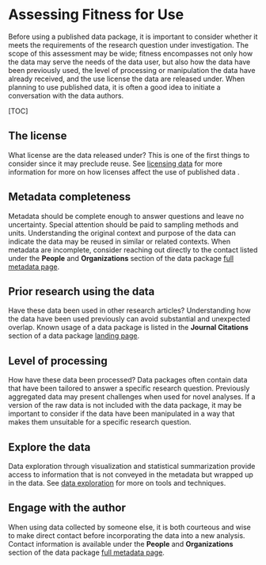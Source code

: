 # Assessing Fitness for Use

Before using a published data package, it is important to consider whether it meets the requirements of the research question under investigation. The scope of this assessment may be wide; fitness encompasses not only how the data may serve the needs of the data user, but also how the data have been previously used, the level of processing or manipulation the data have already received, and the use license the data are released under. When planning to use published data, it is often a good idea to initiate a conversation with the data authors.

[TOC]

## The license

What license are the data released under? This is one of the first things to consider since it may preclude reuse. See [licensing data](/templates/resources/licensing-data.md) for more information for more on how licenses affect the use of published data .


## Metadata completeness

Metadata should be complete enough to answer questions and leave no uncertainty. Special attention should be paid to sampling methods and units. Understanding the original context and purpose of the data can indicate the data may be reused in similar or related contexts. When metadata are incomplete, consider reaching out directly to the contact listed under the **People** and **Organizations** section of the data package [full metadata page](/templates/resources/data-package-pages.md).

## Prior research using the data

Have these data been used in other research articles? Understanding how the data have been used previously can avoid substantial and unexpected overlap.  Known usage of a data package is listed in the **Journal Citations** section of a data package [landing page](/templates/resources/data-package-pages.md).

## Level of processing

How have these data been processed? Data packages often contain data that have been tailored to answer a specific research question. Previously aggregated data may present challenges when used for novel analyses. If a version of the raw data is not included with the data package, it may be important to consider if the data have been manipulated in a way that makes them unsuitable for a specific research question.

## Explore the data

Data exploration through visualization and statistical summarization provide access to information that is not conveyed in the metadata but wrapped up in the data. See [data exploration](/templates/resources/data-exploration.md) for more on tools and techniques.

## Engage with the author

When using data collected by someone else, it is both courteous and wise to make direct contact before incorporating the data into a new analysis. Contact information is available under the **People** and **Organizations** section of the data package [full metadata page](/templates/resources/data-package-pages.md).
